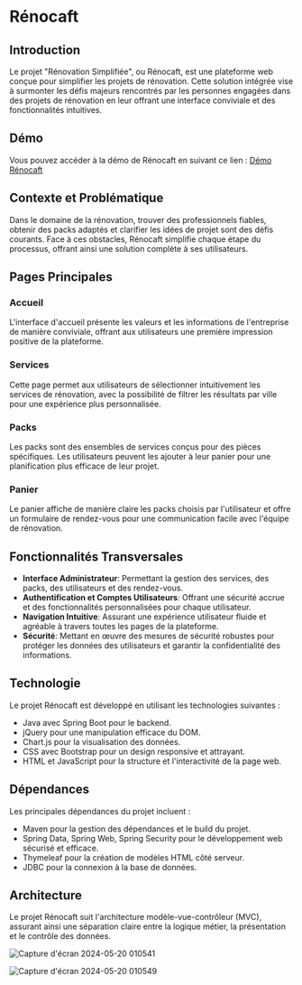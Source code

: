 # Rénocaft

## Introduction
Le projet "Rénovation Simplifiée", ou Rénocaft, est une plateforme web conçue pour simplifier les projets de rénovation. Cette solution intégrée vise à surmonter les défis majeurs rencontrés par les personnes engagées dans des projets de rénovation en leur offrant une interface conviviale et des fonctionnalités intuitives.

## Démo
Vous pouvez accéder à la démo de Rénocaft en suivant ce lien : [Démo Rénocaft](https://drive.google.com/drive/folders/1W940ocEcb9JxpOg_K4xHik3Ni216UbhS?usp=sharing)

## Contexte et Problématique
Dans le domaine de la rénovation, trouver des professionnels fiables, obtenir des packs adaptés et clarifier les idées de projet sont des défis courants. Face à ces obstacles, Rénocaft simplifie chaque étape du processus, offrant ainsi une solution complète à ses utilisateurs.

## Pages Principales
### Accueil
L'interface d'accueil présente les valeurs et les informations de l'entreprise de manière conviviale, offrant aux utilisateurs une première impression positive de la plateforme.

### Services
Cette page permet aux utilisateurs de sélectionner intuitivement les services de rénovation, avec la possibilité de filtrer les résultats par ville pour une expérience plus personnalisée.

### Packs
Les packs sont des ensembles de services conçus pour des pièces spécifiques. Les utilisateurs peuvent les ajouter à leur panier pour une planification plus efficace de leur projet.

### Panier
Le panier affiche de manière claire les packs choisis par l'utilisateur et offre un formulaire de rendez-vous pour une communication facile avec l'équipe de rénovation.

## Fonctionnalités Transversales
- **Interface Administrateur**: Permettant la gestion des services, des packs, des utilisateurs et des rendez-vous.
- **Authentification et Comptes Utilisateurs**: Offrant une sécurité accrue et des fonctionnalités personnalisées pour chaque utilisateur.
- **Navigation Intuitive**: Assurant une expérience utilisateur fluide et agréable à travers toutes les pages de la plateforme.
- **Sécurité**: Mettant en œuvre des mesures de sécurité robustes pour protéger les données des utilisateurs et garantir la confidentialité des informations.

## Technologie
Le projet Rénocaft est développé en utilisant les technologies suivantes :
- Java avec Spring Boot pour le backend.
- jQuery pour une manipulation efficace du DOM.
- Chart.js pour la visualisation des données.
- CSS avec Bootstrap pour un design responsive et attrayant.
- HTML et JavaScript pour la structure et l'interactivité de la page web.

## Dépendances
Les principales dépendances du projet incluent :
- Maven pour la gestion des dépendances et le build du projet.
- Spring Data, Spring Web, Spring Security pour le développement web sécurisé et efficace.
- Thymeleaf pour la création de modèles HTML côté serveur.
- JDBC pour la connexion à la base de données.

## Architecture
Le projet Rénocaft suit l'architecture
 modèle-vue-contrôleur (MVC), assurant ainsi une séparation claire entre la logique métier, la présentation et le contrôle des données.

![Capture d'écran 2024-05-20 010541](https://github.com/YousraBarhmi/renocraft/assets/138295122/695904c5-77ef-44fa-bd15-3fbc7024a391)

![Capture d'écran 2024-05-20 010549](https://github.com/YousraBarhmi/renocraft/assets/138295122/96f15624-5ce7-48bf-aec0-098ed3873a51)

